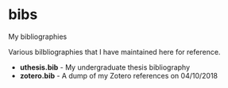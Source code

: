 # bibs
My bibliographies

Various bilbliographies that I have maintained here for reference.

 * **uthesis.bib** - My undergraduate thesis bibliography
 * **zotero.bib** - A dump of my Zotero references on 04/10/2018

